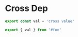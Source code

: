 # Cross Dep

```ts foo
export const val = 'cross value'
```

```ts main
export { val } from '#foo'
```
